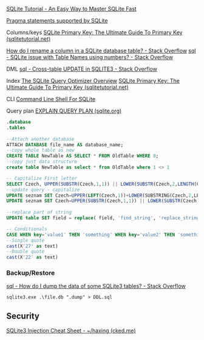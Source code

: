 
[SQLite Tutorial - An Easy Way to Master SQLite Fast](https://www.sqlitetutorial.net/)

[Pragma statements supported by SQLite](https://www.sqlite.org/pragma.html#pragma_integrity_check)

Columns/keys
[SQLite Primary Key: The Ultimate Guide To Primary Key (sqlitetutorial.net)](https://www.sqlitetutorial.net/sqlite-primary-key/)

[How do I rename a column in a SQLite database table? - Stack Overflow](https://stackoverflow.com/questions/805363/how-do-i-rename-a-column-in-a-sqlite-database-table#805508)
[sql - SQLite issue with Table Names using numbers? - Stack Overflow](https://stackoverflow.com/questions/4007780/sqlite-issue-with-table-names-using-numbers#4007798)

DML
[sql - Cross-table UPDATE in SQLITE3 - Stack Overflow](https://stackoverflow.com/questions/329197/cross-table-update-in-sqlite3)

Index 
[The SQLite Query Optimizer Overview](https://sqlite.org/optoverview.html#autoindex)
[SQLite Primary Key: The Ultimate Guide To Primary Key (sqlitetutorial.net)](https://www.sqlitetutorial.net/sqlite-primary-key/)

CLI
[Command Line Shell For SQLite](https://www.sqlite.org/cli.html)


Query plan
[EXPLAIN QUERY PLAN (sqlite.org)](https://www.sqlite.org/eqp.html)


```sql
.database  
.tables  
  
--Attach another database
ATTACH DATABASE file_name AS database_name;
--copy whole table as new  
CREATE TABLE NewTable AS SELECT * FROM OldTable WHERE 0;  
--copy just data structure  
create table NewTable as select * from OldTable where 1 <> 1

-- Capitalize First letter  
SELECT Czech, UPPER(SUBSTR(Czech,1,1)) || LOWER(SUBSTR(Czech,2,LENGTH(Czech))) AS Rest FROM seznam   
--update query - capitalize  
UPDATE seznam SET Czech=UPPER(LEFT(Czech,1))+LOWER(SUBSTRING(Czech,2,LEN(Czech)))  
UPDATE seznam SET Czech=UPPER(SUBSTR(Czech,1,1)) || LOWER(SUBSTR(Czech,2,LENGTH(Czech)))  
  
--replace part of string  
UPDATE table SET field = replace( field, 'find_string', 'replace_string' )

-- Conditionals
CASE WHEN key='value1' THEN 'something' WHEN key='value2' THEN 'somethingelse'
--Single quote
cast(X'27' as text)
--Double quote
cast(X'22' as text)
```

### Backup/Restore
[sql - How do I dump the data of some SQLite3 tables? - Stack Overflow](https://stackoverflow.com/questions/75675/how-do-i-dump-the-data-of-some-sqlite3-tables)

```batch
sqlite3.exe .\file.db ".dump" > DDL.sql
```

## Security

[SQLite3 Injection Cheat Sheet - ~/haxing (cked.me)](http://atta.cked.me/home/sqlite3injectioncheatsheet)
